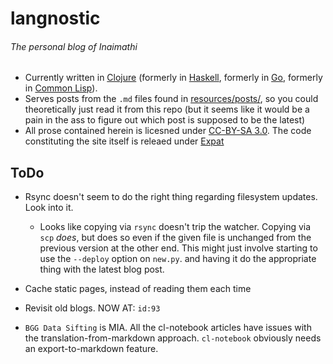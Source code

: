 # langnostic
###### The personal blog of Inaimathi

- Currently written in [Clojure](http://clojure.org/) (formerly in [Haskell](https://www.haskell.org/), formerly in [Go](http://golang.org/), formerly in [Common Lisp](https://common-lisp.net/)).
- Serves posts from the `.md` files found in [resources/posts/](https://github.com/Inaimathi/langnostic/tree/master/resources/posts/), so you could theoretically just read it from this repo (but it seems like it would be a pain in the ass to figure out which post is supposed to be the latest)
- All prose contained herein is licesned under [CC-BY-SA 3.0](http://creativecommons.org/licenses/by-sa/3.0/). The code constituting the site itself is releaed under [Expat](http://directory.fsf.org/wiki/License:Expat)

## ToDo

- Rsync doesn't seem to do the right thing regarding filesystem updates. Look into it.
    - Looks like copying via `rsync` doesn't trip the watcher. Copying via `scp` _does_, but does so even if the given file is unchanged from the previous version at the other end. This might just involve starting to use the `--deploy` option on `new.py`. and having it do the appropriate thing with the latest blog post.
- Cache static pages, instead of reading them each time

- Revisit old blogs. NOW AT: `id:93`

- `BGG Data Sifting` is MIA. All the cl-notebook articles have issues with the translation-from-markdown approach. `cl-notebook` obviously needs an export-to-markdown feature.
